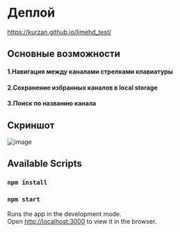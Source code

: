 # Деплой
https://kurzan.github.io/limehd_test/

## Основные возможности 

#### 1.Навигация между каналами стрелками клавиатуры
#### 2.Сохранение избранных каналов в local storage
#### 3.Поиск по названию канала

## Скриншот 

![image](https://user-images.githubusercontent.com/112556583/215788250-88c6ba43-443c-4385-bd9c-b3d6dcb79ecf.png)

## Available Scripts

### `npm install`

### `npm start`

Runs the app in the development mode.\
Open [http://localhost:3000](http://localhost:3000) to view it in the browser.
